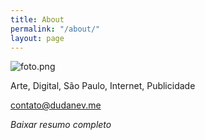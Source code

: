 ```yaml
---
title: About
permalink: "/about/"
layout: page
---
```


![foto.png](/uploads/foto.png)

Arte, Digital, São Paulo, Internet, Publicidade

contato@dudanev.me

*Baixar resumo completo*